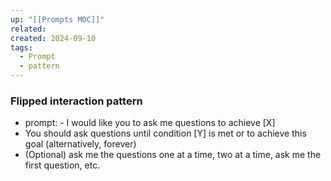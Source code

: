 ```yaml
---
up: "[[Prompts MOC]]"
related: 
created: 2024-09-10
tags:
  - Prompt
  - pattern
---
```



### Flipped interaction pattern
 - prompt: - I would like you to ask me questions to achieve [X]
- You should ask questions until condition [Y] is met or to achieve this goal (alternatively, forever)
- (Optional) ask me the questions one at a time, two at a time, ask me the first question, etc.

